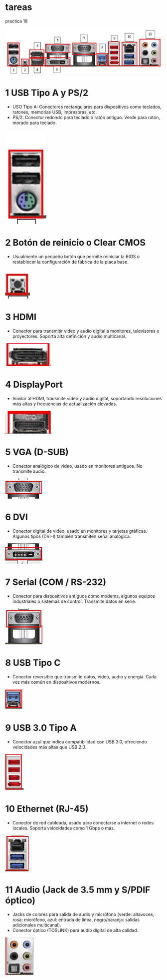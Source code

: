 # tareas
practica 18

![pepitosjuares](/img/conectores.jpg)

# 1 USB Tipo A y PS/2
+ USO Tipo A: Conectores rectangulares para dispositivos como teclados, ratones, memorias USB, impresoras, etc.
+ PS/2: Conector redondo para teclado o ratón antiguo. Verde para ratón, morado para teclado.

![pepitosjuares](/img/conector01.png)

# 2 Botón de reinicio o Clear CMOS
+ Usualmente un pequeño botón que permite reiniciar la BIOS o restablecer la configuración de fábrica de la placa base.

![pepitosjuares](/img/conector02.png)

# 3 HDMI
+ Conector para transmitir video y audio digital a monitores, televisores o proyectores. Soporta alta definición y audio multicanal.

![pepitosjuares](/img/conector3.png)

# 4 DisplayPort
+ Similar al HDMI, transmite video y audio digital, soportando resoluciones más altas y frecuencias de actualización elevadas.
  
![pepitosjuares](/img/conector4.png)

# 5 VGA (D-SUB)
+ Conector analógico de video, usado en monitores antiguos. No transmite audio.

![pepitosjuares](/img/conector5.png)

# 6 DVI
+ Conector digital de video, usado en monitores y tarjetas gráficas. Algunos tipos (DVI-I) también transmiten señal analógica.

![pepitosjuares](/img/conector6.png)

# 7 Serial (COM / RS-232)
+ Conector para dispositivos antiguos como módems, algunos equipos industriales o sistemas de control. Transmite datos en serie.

![pepitosjuares](/img/conector7.png)

# 8 USB Tipo C
+ Conector reversible que transmite datos, video, audio y energía. Cada vez más común en dispositivos modernos.

![pepitosjuares](/img/conector8.png)

# 9 USB 3.0 Tipo A
+ Conector azul que indica compatibilidad con USB 3.0, ofreciendo velocidades más altas que USB 2.0.

![pepitosjuares](/img/conector9.png)

# 10 Ethernet (RJ-45)
+ Conector de red cableada, usado para conectarse a internet o redes locales. Soporta velocidades como 1 Gbps o más.

![pepitosjuares](/img/conector10.png)

# 11 Audio (Jack de 3.5 mm y S/PDIF óptico)
+ Jacks de colores para salida de audio y micrófono (verde: altavoces, rosa: micrófono, azul: entrada de línea, negro/naranja: salidas adicionales multicanal).
+ Conector óptico (TOSLINK) para audio digital de alta calidad.

![pepitosjuares](/img/conector11.png)
